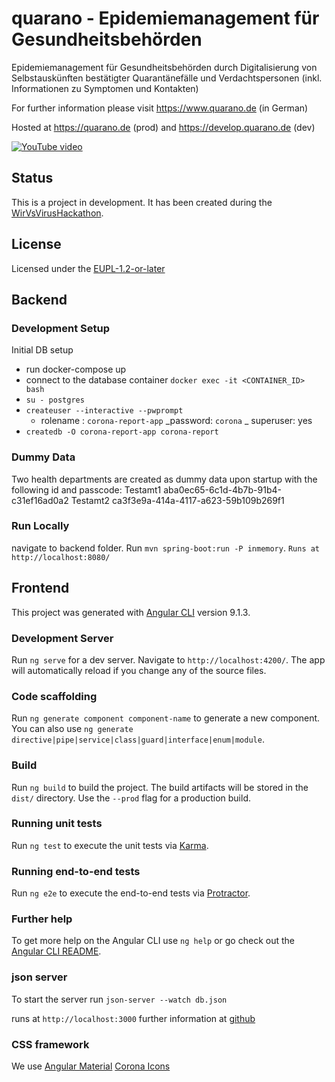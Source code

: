 # quarano - Epidemiemanagement für Gesundheitsbehörden

Epidemiemanagement für Gesundheitsbehörden durch Digitalisierung von Selbstauskünften bestätigter Quarantänefälle und Verdachtspersonen (inkl. Informationen zu Symptomen und Kontakten)

For further information please visit <https://www.quarano.de> (in German)

Hosted at <https://quarano.de> (prod) and <https://develop.quarano.de> (dev)

[![YouTube video](https://img.youtube.com/vi/3xkOvTBZ4ps/0.jpg)](https://www.youtube.com/watch?v=3xkOvTBZ4ps)

## Status

This is a project in development. It has been created during the [WirVsVirusHackathon](https://wirvsvirushackathon.org/).

## License

Licensed under the [EUPL-1.2-or-later](https://github.com/coronareportteam/coronareport/blob/develop/LICENSE)

## Backend

### Development Setup

Initial DB setup

- run docker-compose up
- connect to the database container `docker exec -it <CONTAINER_ID> bash`
- `su - postgres`
- `createuser --interactive --pwprompt`
  - rolename : `corona-report-app`
    _password: `corona`
    _ superuser: yes
- `createdb -O corona-report-app corona-report`

### Dummy Data

Two health departments are created as dummy data upon startup with the following id and passcode:
Testamt1 aba0ec65-6c1d-4b7b-91b4-c31ef16ad0a2
Testamt2 ca3f3e9a-414a-4117-a623-59b109b269f1

### Run Locally

navigate to backend folder.
Run `mvn spring-boot:run -P inmemory`. `Runs at http://localhost:8080/`

## Frontend

This project was generated with [Angular CLI](https://github.com/angular/angular-cli) version 9.1.3.

### Development Server

Run `ng serve` for a dev server. Navigate to `http://localhost:4200/`. The app will automatically reload if you change any of the source files.

### Code scaffolding

Run `ng generate component component-name` to generate a new component. You can also use `ng generate directive|pipe|service|class|guard|interface|enum|module`.

### Build

Run `ng build` to build the project. The build artifacts will be stored in the `dist/` directory. Use the `--prod` flag for a production build.

### Running unit tests

Run `ng test` to execute the unit tests via [Karma](https://karma-runner.github.io).

### Running end-to-end tests

Run `ng e2e` to execute the end-to-end tests via [Protractor](http://www.protractortest.org/).

### Further help

To get more help on the Angular CLI use `ng help` or go check out the [Angular CLI README](https://github.com/angular/angular-cli/blob/master/README.md).

### json server

To start the server run `json-server --watch db.json`

runs at `http://localhost:3000`
further information at [github](https://github.com/typicode/json-server)

### CSS framework

We use [Angular Material](https://v7.material.angular.io)
[Corona Icons](https://icon-icons.com/de/pack/Coronavirus/2364)

